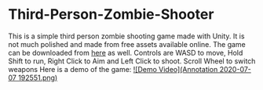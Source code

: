 # Third-Person-Zombie-Shooter
This is a simple third person zombie shooting game made with Unity. It is not much polished and made from free assets available online. The game can be downloaded from [here](https://drive.google.com/file/d/1ziCXy7hftI2Grv881pJkq3yEOIEUg9_J/view?usp=sharing) as well.
Controls are WASD to move, Hold Shift to run, Right Click to Aim and Left Click to shoot. Scroll Wheel to switch weapons
Here is a demo of the game:
[![Demo Video](Annotation 2020-07-07 192551.png)](https://www.youtube.com/watch?v=dl9AuA2OPFQ)
